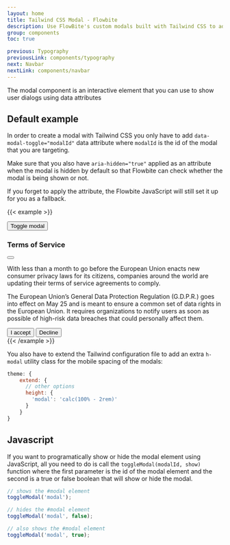 ```yaml
---
layout: home
title: Tailwind CSS Modal - Flowbite
description: Use FlowBite's custom modals built with Tailwind CSS to add dialogs for your site
group: components
toc: true

previous: Typography
previousLink: components/typography
next: Navbar
nextLink: components/navbar
---
```


The modal component is an interactive element that you can use to show user dialogs using data attributes 

## Default example

In order to create a modal with Tailwind CSS you only have to add `data-modal-toggle="modalId"` data attribute where `modalId` is the id of the modal that you are targeting.

Make sure that you also have `aria-hidden="true"` applied as an attribute when the modal is hidden by default so that Flowbite can check whether the modal is being shown or not.

If you forget to apply the attribute, the Flowbite JavaScript will still set it up for you as a fallback.

{{< example >}}
<!-- Modal toggle -->
<button class="block text-white bg-blue-700 hover:bg-blue-800 focus:ring-4 focus:ring-blue-300 font-medium rounded-lg text-sm px-5 py-2.5 text-center" type="button" data-modal-toggle="default-modal">
  Toggle modal
</button>

<!-- Main modal -->
<div id="default-modal" aria-hidden="true" class="hidden overflow-x-hidden overflow-y-auto fixed h-modal md:h-full top-4 left-0 right-0 md:inset-0 z-50 justify-center items-center">
    <div class="relative w-full max-w-2xl px-4 h-full md:h-auto">
        <!-- Modal content -->
        <div class="bg-white rounded-lg shadow relative">
            <!-- Modal header -->
            <div class="flex items-start justify-between p-5 border-b rounded-t">
                <h3 class="text-xl lg:text-2xl font-semibold">
                    Terms of Service
                </h3>
                <button type="button" class="text-gray-400 bg-transparent hover:bg-gray-200 hover:text-gray-900 rounded-lg text-sm p-1.5 ml-auto inline-flex items-center" data-modal-toggle="default-modal">
                    <svg class="w-5 h-5" fill="currentColor" viewBox="0 0 20 20" xmlns="http://www.w3.org/2000/svg"><path fill-rule="evenodd" d="M4.293 4.293a1 1 0 011.414 0L10 8.586l4.293-4.293a1 1 0 111.414 1.414L11.414 10l4.293 4.293a1 1 0 01-1.414 1.414L10 11.414l-4.293 4.293a1 1 0 01-1.414-1.414L8.586 10 4.293 5.707a1 1 0 010-1.414z" clip-rule="evenodd"></path></svg>  
                </button>
            </div>
            <!-- Modal body -->
            <div class="p-6 space-y-6">
                <p class="text-gray-500 text-base leading-relaxed">
                    With less than a month to go before the European Union enacts new consumer privacy laws for its citizens, companies around the world are updating their terms of service agreements to comply.
                </p>
                <p class="text-gray-500 text-base leading-relaxed">
                    The European Union’s General Data Protection Regulation (G.D.P.R.) goes into effect on May 25 and is meant to ensure a common set of data rights in the European Union. It requires organizations to notify users as soon as possible of high-risk data breaches that could personally affect them.
                </p>
            </div>
            <!-- Modal footer -->
            <div class="flex space-x-2 items-center p-6 border-t border-gray-200 rounded-b">
                <button data-modal-toggle="default-modal" type="button" class="text-white bg-blue-700 hover:bg-blue-800 focus:ring-4 focus:ring-blue-300 font-medium rounded-lg text-sm px-5 py-2.5 text-center">I accept</button>
                <button data-modal-toggle="default-modal" type="button" class="text-gray-900 hover:text-white border border-gray-800 hover:bg-gray-900 focus:ring-4 focus:ring-gray-300 font-medium rounded-lg text-sm px-5 py-2.5 text-center">Decline</button>
            </div>
        </div>
    </div>
</div>
{{< /example >}}

You also have to extend the Tailwind configuration file to add an extra `h-modal` utility class for the mobile spacing of the modals:

```javascript
theme: {
    extend: {
      // other options
      height: {
        'modal': 'calc(100% - 2rem)'
      }
    }
}
```

## Javascript

If you want to programatically show or hide the modal element using JavaScript, all you need to do is call the `toggleModal(modalId, show)` function where the first parameter is the id of the modal element and the second is a true or false boolean that will show or hide the modal.

```javascript
// shows the #modal element
toggleModal('modal');

// hides the #modal element
toggleModal('modal', false);

// also shows the #modal element
toggleModal('modal', true);
```
